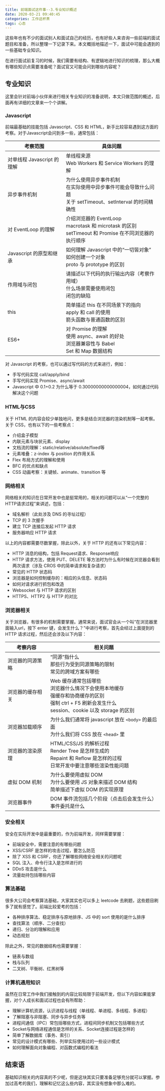```yaml
---
title: 前端面试这件事--3.专业知识概述
date: 2020-03-21 09:40:45
categories: 工作这杯茶
tags: 心态
---
```

这些年也有不少的面试别人和面试自己的经历，也有好些人来咨询一些前端的面试题目和准备，所以整理一下记录下来。本文概括地描述一下，面试中可能会遇到的一些基础专业知识。
<!--more-->

在进行面试前复习的时候，我们需要有结构、有逻辑地进行知识的梳理，那么大概有哪些知识点需要准备呢？面试官又可能会问到哪些内容呢？

## 专业知识
这里会针对前端小伙伴来进行相关专业知识的准备说明，本文只做范围的概述，后面再有详细的文章来一个个讲解。

### Javascript
前端最基础的技能包括 Javascript、CSS 和 HTML，新手比较容易遇到这方面的考察。对于Javascript会问到多一些，通常包括：

| 考察范围 | 具体问题 |
| - | - |
| 对单线程 Javascript 的理解 | 单线程来源<br />Web Workers 和 Service Workers 的理解 |
| 异步事件机制 | 为什么使用异步事件机制<br />在实际使用中异步事件可能会导致什么问题<br />关于 setTimeout、setInterval 的时间精确性 |
| 对 EventLoop 的理解 | 介绍浏览器的 EventLoop<br />macrotask 和 microtask 的区别<br />setTimeout 和 Promise 在不同浏览器的执行顺序 |
| Javascript 的原型和继承 | 如何理解 Javascript 中的“一切皆对象”<br />如何创建一个对象<br />proto 与 prototype 的区别 |
| 作用域与闭包 | 请描述以下代码的执行输出内容（考察作用域）<br />什么场景需要使用闭包<br />闭包的缺陷 |
| this | 简单描述 this 在不同场景下的指向<br />apply 和 call 的使用<br />箭头函数与普通函数的区别 |
| ES6+ | 对 Promise 的理解<br />使用 async、await 的好处<br />浏览器兼容性与 Babel<br />Set 和 Map 数据结构 |

对 Javascript 的考察，也可以通过写代码的方式来进行，例如：
- 手写代码实现 call/apply/bind
- 手写代码实现 Promise、async/await
- Javascript 中 0.1+0.2 为什么等于 0.30000000000000004，如何通过代码解决这个问题

### HTML与CSS
关于 HTML 的内容会较少单独地问，更多是结合浏览器的渲染机制等一起考察。关于 CSS，也有以下的一些考察点：
- 介绍盒子模型
- 内联元素与块状元素、display
- 文档流的理解：static/relative/absolute/fixed等
- 元素堆叠：z-index 与 position 的作用关系
- Flex 布局方式的理解和使用
- BFC 的优点和缺点
- CSS 动画考察：关键帧、animate、transition 等

### 网络相关
网络相关的知识在日常开发中也是挺常用的，相关的问题可以从“一个完整的HTTP请求过程”来讲述，包括：
- 域名解析（此处涉及 DNS 的寻址过程）
- TCP 的 3 次握手
- 建立 TCP 连接后发起 HTTP 请求
- 服务器响应 HTTP 请求

以上的内容都需要尽数掌握，除此以外，关于 HTTP 的还有以下常见内容：
- HTTP 消息的结构，包括 Request请求、Response响应
- HTTP 请求方法，使用 PUT、DELETE 等方法时为什么有时候在浏览器会看到两次请求（涉及 CROS 中的简单请求和复杂请求）
- 常见的 HTTP 状态码
- 浏览器是如何控制缓存的：相应的头信息、状态码
- 如何对请求进行抓包和改造
- Websocket 与 HTTP 请求的区别
- HTTPS、HTTP2 与 HTTP 的对比

### 浏览器相关
关于浏览器，有很多的机制需要掌握。通常来说，面试官会从一个叫“在浏览器里面输入url，按下 enter 键，会发生什么？”中进行考察，首先会经过上面提到的 HTTP 请求过程，然后还会涉及以下内容：

| 考察内容 | 相关问题 |
| - | - |
| 浏览器的同源策略 | “同源”指什么<br />那些行为受到同源策略的限制<br />常见的跨域方案有哪些 |
| 浏览器的缓存相关 | Web 缓存通常包括哪些<br />浏览器什么情况下会使用本地缓存<br />强缓存和协商缓存的区别<br />强制 ctrl + F5 刷新会发生什么<br />session、cookie 以及 storage 的区别 |
| 浏览器加载顺序 | 为什么我们通常将 javascript 放在 `<body>` 的最后面<br />为什么我们将 CSS 放在 `<head>` 里 |
| 浏览器的渲染原理 | HTML/CSS/JS 的解析过程<br />Render Tree 是怎样生成的<br />Repaint 和 Reflow 是怎样的过程<br />日常开发中要注意哪些渲染性能问题<br /> |
| 虚拟 DOM 机制 | 为什么要使用虚拟 DOM<br />为什么要使用 JS 对象来描述 DOM 结构<br />简单描述下虚拟 DOM 的实现原理 |
| 浏览器事件 | DOM 事件流包括几个阶段（点击后会发生什么）<br />事件委托是什么 |

### 安全相关
安全在实际开发中是最重要的，作为前端开发，同样需要掌握：
- 前端安全中，需要注意的有哪些问题
- XSS/CSRF 是怎样的攻击过程，要怎么防范
- 除了 XSS 和 CSRF，你还了解哪些网络安全相关的问题呢
- SQL 注入、命令行注入是怎样进行的
- DDoS 攻击是什么
- 流量劫持包括哪些内容

### 算法基础
很多大公司会考察算法基础，大家其实也可以多上 leetcode 去刷题，这些题目刷多了就有感觉了。前端比较爱考的包括：
- 各种排序算法、稳定排序与原地排序、JS 中的 sort 使用的是什么排序
- 查找算法（顺序、二分查找）
- 递归、分治的理解和应用
- 动态规划

除此之外，常见的数据结构也需要掌握：
- 链表与数组
- 栈与队列
- 二叉树、平衡树、红黑树等

### 计算机通用知识
虽然在日常工作中我们接触到的内容比较局限于前端开发，但以下内容如果能掌握，对个人成长和面试过程也会有所帮助：
- 理解计算机资源，认识进程与线程（单线程、单进程、多线程、多进程）
- 了解阻塞与非阻塞、同步与异步任务等
- 进程间通信（IPC）常包括哪些方式，进程间同步机制又包括哪些方式
- Socket与网络进程通信是怎样的关系、Socket连接过程是怎样的
- 简单了解数据库（事务、索引）
- 常见的设计模式有哪些、列举实际使用过的一些设计模式
- 如何理解面向对象编程、对函数式编程的看法

## 结束语
基础知识相关的内容真的不少呢，但是这块其实只要准备足够充分就可以掌握。参加过高考的我们，理解和记忆这么些内容，其实没有想象中那么难的。